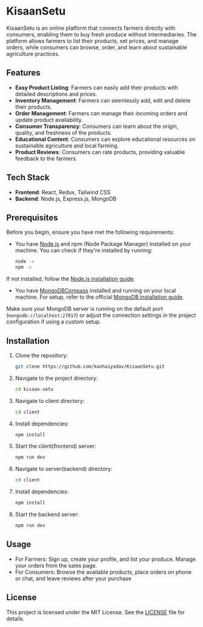 # KisaanSetu

KisaanSetu is an online platform that connects farmers directly with consumers, enabling them to buy fresh produce without intermediaries. The platform allows farmers to list their products, set prices, and manage orders, while consumers can browse, order, and learn about sustainable agriculture practices.

## Features

- **Easy Product Listing**: Farmers can easily add their products with detailed descriptions and prices.
- **Inventory Management**: Farmers can seemlessly add, edit and delete their products.
- **Order Management**: Farmers can manage their incoming orders and update product availability.
- **Consumer Transparency**: Consumers can learn about the origin, quality, and freshness of the products.
- **Educational Content**: Consumers can explore educational resources on sustainable agriculture and local farming.
- **Product Reviews**: Consumers can rate products, providing valuable feedback to the farmers.

## Tech Stack

- **Frontend**: React, Redux, Tailwind CSS
- **Backend**: Node.js, Express.js, MongoDB

## Prerequisites

Before you begin, ensure you have met the following requirements:

- You have [Node.js](https://nodejs.org/) and npm (Node Package Manager) installed on your machine. You can check if they're installed by running:

  ```bash
  node -v
  npm -v

If not installed, follow the [Node.js installation guide](https://nodejs.org/en/download/).

- You have [MongoDBCompass](https://www.mongodb.com/) installed and running on your local machine. For setup, refer to the official [MongoDB installation guide](https://docs.mongodb.com/manual/installation/).

Make sure your MongoDB server is running on the default port (`mongodb://localhost:27017`) or adjust the connection settings in the project configuration if using a custom setup.


## Installation

1. Clone the repository:

   ```bash
   git clone https://github.com/kanhaiyadav/KisaanSetu.git
2. Navigate to the project directory:
   ```bash
   cd kisaan-setu
3. Navigate to client directory:
   ```bash
   cd client
5. Install dependencies:
   ```bash
   npm install
6. Start the client(frontend) server:
   ```bash
   npm run dev
7. Navigate to server(backend) directory:
   ```bash
   cd client
8. Install dependencies:
   ```bash
   npm install
6. Start the backend server:
   ```bash
   npm run dev

## Usage
- For Farmers: Sign up, create your profile, and list your produce. Manage your orders from the sales page.
- For Consumers: Browse the available products, place orders on phone or chat, and leave reviews after your purchase

## License

This project is licensed under the MIT License. See the [LICENSE](LICENSE) file for details.



